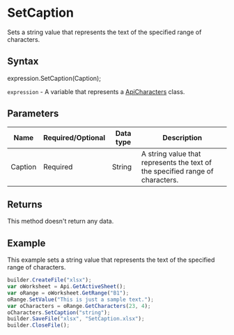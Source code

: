 # SetCaption

Sets a string value that represents the text of the specified range of characters.

## Syntax

expression.SetCaption(Caption);

`expression` - A variable that represents a [ApiCharacters](../ApiCharacters.md) class.

## Parameters

| **Name** | **Required/Optional** | **Data type** | **Description** |
| ------------- | ------------- | ------------- | ------------- |
| Caption | Required | String | A string value that represents the text of the specified range of characters. |

## Returns

This method doesn't return any data.

## Example

This example sets a string value that represents the text of the specified range of characters.

```javascript
builder.CreateFile("xlsx");
var oWorksheet = Api.GetActiveSheet();
var oRange = oWorksheet.GetRange("B1");
oRange.SetValue("This is just a sample text.");
var oCharacters = oRange.GetCharacters(23, 4);
oCharacters.SetCaption("string");
builder.SaveFile("xlsx", "SetCaption.xlsx");
builder.CloseFile();
```